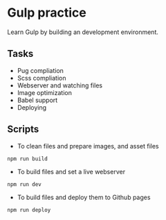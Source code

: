 # Gulp practice

Learn Gulp by building an development environment.

## Tasks

- Pug compliation
- Scss compliation
- Webserver and watching files
- Image optimization
- Babel support
- Deploying

## Scripts

- To clean files and prepare images, and asset files

```
npm run build
```

- To build files and set a live webserver

```
npm run dev
```

- To build files and deploy them to Github pages

```
npm run deploy
```
